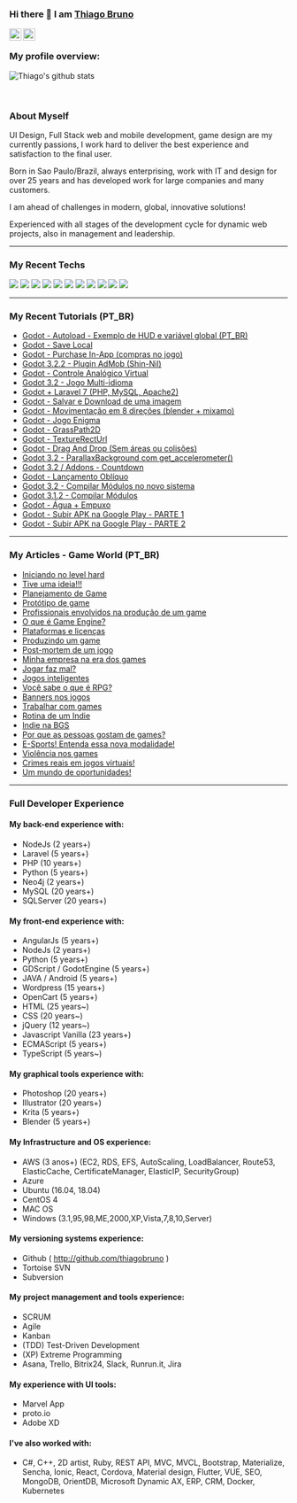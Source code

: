 ### Hi there 👋 I am [Thiago Bruno](https://github.com/thiagobruno)

<a href="https://www.linkedin.com/in/thiagobruno/">
  <img align="left" alt="Thiago's LinkdeIN" width="22px" src="https://cdn.jsdelivr.net/npm/simple-icons@v3/icons/linkedin.svg" />
</a>
<a href="https://youtube.com/thiagobruno/">
  <img align="left" alt="Thiago's Youtube" width="22px" src="https://cdn.jsdelivr.net/npm/simple-icons@v3/icons/youtube.svg" />
</a>
<br />

### My profile overview:

![Thiago's github stats](https://github-readme-stats.vercel.app/api?username=thiagobruno&show_icons=true&count_private=true&hide=issues,contribs&theme=tokyonight)

<br/>


### About Myself

UI Design, Full Stack web and mobile development, game design are my currently passions, I work hard to deliver the best experience and satisfaction to the final user.

Born in Sao Paulo/Brazil, always enterprising, work with IT and design for over 25 years and has developed work for large companies and many customers.

I am ahead of challenges in modern, global, innovative solutions!

Experienced with all stages of the development cycle for dynamic web projects, also in management and leadership.



---

### My Recent Techs
<div>
<img src="https://img.shields.io/badge/-PHP-blue?style=flat&logo=php&logoColor=ffffff">
<img src="https://img.shields.io/badge/-Laravel-f24141?style=flat&logo=laravel&logoColor=ffffff">
<img src="https://img.shields.io/badge/-HTML5-E34F26?style=flat&logo=html5&logoColor=white"> 
<img src="https://img.shields.io/badge/-CSS3-1572B6?style=flat&logo=css3&logoColor=white">
<img src="https://img.shields.io/badge/-Bootstrap-563D7C?style=flat&logo=bootstrap&logoColor=white">
<img src="https://img.shields.io/badge/-JavaScript-eed718?style=flat&logo=javascript&logoColor=ffffff">
<img src="https://img.shields.io/badge/-Sass-cc6699?style=flat&logo=sass&logoColor=ffffff">
<img src="https://img.shields.io/badge/-GraphQL-e535ab?style=flat&logo=graphql&logoColor=FFFFFF">
<img src="https://img.shields.io/badge/-MySQL-F29111?style=flat&logo=mysql&logoColor=FFFFFF">
<img src="https://img.shields.io/badge/-Express.js-787878?style=flat">
<img src="https://img.shields.io/badge/-Node.js-3C873A?style=flat&logo=Node.js&logoColor=white">
</div>

---

### My Recent Tutorials (PT_BR)

- [Godot - Autoload - Exemplo de HUD e variável global (PT_BR)](https://github.com/thiagobruno/godot_autoload)
- [Godot - Save Local](https://github.com/thiagobruno/godot_savelocal)
- [Godot - Purchase In-App (compras no jogo)](https://github.com/thiagobruno/godot_inapp)
- [Godot 3.2.2 - Plugin AdMob (Shin-Nil)](https://github.com/Shin-NiL/Godot-Android-Admob-Plugin)
- [Godot - Controle Analógico Virtual](https://github.com/thiagobruno/godot_analogcontroller)
- [Godot 3.2 - Jogo Multi-idioma](https://github.com/thiagobruno/godot_locale)
- [Godot + Laravel 7 (PHP, MySQL, Apache2)](https://github.com/thiagobruno/godot_laravel)
- [Godot - Salvar e Download de uma imagem](https://github.com/thiagobruno/godot_download_image)
- [Godot - Movimentação em 8 direções (blender + mixamo)](https://github.com/thiagobruno/godot-8-directions-movement)
- [Godot - Jogo Enigma](https://github.com/thiagobruno/godot_game_enigma)
- [Godot - GrassPath2D](https://github.com/thiagobruno/godot_TBP_grassPath2d)
- [Godot - TextureRectUrl](https://github.com/thiagobruno/godot_texturerecturl)
- [Godot - Drag And Drop (Sem áreas ou colisões)](https://github.com/thiagobruno/godot_dragndrop)
- [Godot 3.2 - ParallaxBackground com get_accelerometer()](https://github.com/thiagobruno/godot_accelerometer)
- [Godot 3.2 / Addons - Countdown](https://github.com/thiagobruno/godot3.2_countdown)
- [Godot - Lançamento Oblíquo](https://github.com/thiagobruno/godot_lancamentoobliquo)
- [Godot 3.2 - Compilar Módulos no novo sistema](https://github.com/thiagobruno/godot3.2_compilarmodulo)
- [Godot 3.1.2 - Compilar Módulos](https://github.com/thiagobruno/godot3.1_compilarmodulo)
- [Godot - Água + Empuxo](https://github.com/thiagobruno/godot-buoyancy-water-object)
- [Godot - Subir APK na Google Play - PARTE 1](https://www.youtube.com/watch?v=GUXQVwFlOMg)
- [Godot - Subir APK na Google Play - PARTE 2](https://www.youtube.com/watch?v=dAJF7GhD_UU)

---

### My Articles - Game World (PT_BR)

- [Iniciando no level hard](http://wefollow.web15f14.uni5.net/iniciando-no-level-hard-mercado-de-games/)
- [Tive uma ideia!!!](http://wefollow.web15f14.uni5.net/tive-uma-ideia-mercado-de-games/)
- [Planejamento de Game](http://wefollow.web15f14.uni5.net/planejamento-de-game/)
- [Protótipo de game](http://wefollow.web15f14.uni5.net/prototipo-de-game-mercado-de-games/)
- [Profissionais envolvidos na produção de um game](http://wefollow.web15f14.uni5.net/profissionais-envolvidos-na-producao-de-game/)
- [O que é Game Engine?](http://wefollow.web15f14.uni5.net/o-que-e-game-engine/)
- [Plataformas e licenças](http://wefollow.web15f14.uni5.net/plataformas-e-licencas-mercado-de-games/)
- [Produzindo um game](http://wefollow.web15f14.uni5.net/produzindo-um-game-mercado-de-games/)
- [Post-mortem de um jogo](http://wefollow.web15f14.uni5.net/post-mortem-de-um-jogo/)
- [Minha empresa na era dos games](http://wefollow.web15f14.uni5.net/minha-empresa-na-era-dos-games/)
- [Jogar faz mal?](http://wefollow.web15f14.uni5.net/jogar-faz-mal/)
- [Jogos inteligentes](http://wefollow.web15f14.uni5.net/jogos-inteligentes/)
- [Você sabe o que é RPG?](http://wefollow.web15f14.uni5.net/voce-sabe-o-que-e-rpg/)
- [Banners nos jogos](http://wefollow.web15f14.uni5.net/banners-nos-jogos/)
- [Trabalhar com games](http://wefollow.web15f14.uni5.net/trabalhar-com-games/)
- [Rotina de um Indie](http://wefollow.web15f14.uni5.net/rotina-de-um-indie/)
- [Indie na BGS](http://wefollow.web15f14.uni5.net/indie-na-bgs/)
- [Por que as pessoas gostam de games?](http://wefollow.web15f14.uni5.net/por-que-gostar-de-games/)
- [E-Sports! Entenda essa nova modalidade!](http://wefollow.web15f14.uni5.net/e-sports-entenda-essa-nova-modalidade/)
- [Violência nos games](http://wefollow.web15f14.uni5.net/violencia-nos-games/)
- [Crimes reais em jogos virtuais!](http://wefollow.web15f14.uni5.net/crimes-reais-em-jogos-virtuais/)
- [Um mundo de oportunidades!](http://wefollow.web15f14.uni5.net/um-mundo-de-oportunidades/)

---

### Full Developer Experience

#### My back-end experience with:
- NodeJs (2 years+)
- Laravel (5 years+)
- PHP (10 years+)
- Python (5 years+)
- Neo4j (2 years+)
- MySQL (20 years+)
- SQLServer (20 years+)

#### My front-end experience with:
- AngularJs (5 years+)
- NodeJs (2 years+)
- Python (5 years+)
- GDScript / GodotEngine (5 years+)
- JAVA / Android (5 years+)
- Wordpress (15 years+)
- OpenCart (5 years+)
- HTML (25 years~)
- CSS (20 years~)
- jQuery (12 years~)
- Javascript Vanilla (23 years+)
- ECMAScript (5 years+)
- TypeScript (5 years~)

#### My graphical tools experience with:
- Photoshop (20 years+)
- Illustrator (20 years+)
- Krita (5 years+)
- Blender (5 years+)

#### My Infrastructure and OS experience:
- AWS (3 anos+) (EC2, RDS, EFS, AutoScaling, LoadBalancer, Route53, ElasticCache, CertificateManager, ElasticIP, SecurityGroup)
- Azure
- Ubuntu (16.04, 18.04)
- CentOS 4
- MAC OS
- Windows (3.1,95,98,ME,2000,XP,Vista,7,8,10,Server)

#### My versioning systems experience:
- Github ( http://github.com/thiagobruno )
- Tortoise SVN
- Subversion

#### My project management and tools experience:
- SCRUM
- Agile
- Kanban
- (TDD) Test-Driven Development
- (XP) Extreme Programming
- Asana, Trello, Bitrix24, Slack, Runrun.it, Jira

#### My experience with UI tools:
- Marvel App
- proto.io
- Adobe XD

#### I've also worked with:
- C#, C++, 2D artist, Ruby, REST API, MVC, MVCL, Bootstrap, Materialize, Sencha, Ionic, React, Cordova, Material design, Flutter, VUE, SEO, MongoDB, OrientDB, Microsoft Dynamic AX, ERP, CRM, Docker, Kubernetes

